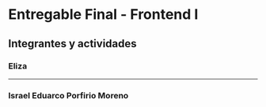 # Entregable Final - Frontend I

## Integrantes y actividades

### **Eliza**
<!-- Descomentar y actualizar antes de enviar archivo zip -->
<!-- eliza@mail.com -->


<hr>

### **Israel Eduarco Porfirio Moreno**
<!-- Descomentar y actualizar antes de enviar archivo zip -->
<!-- israel@mail.com -->